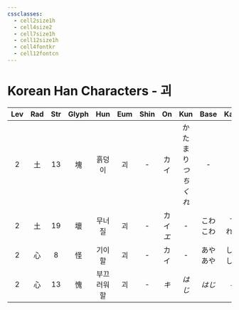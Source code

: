 ```yaml
---
cssclasses:
  - cell2size1h
  - cell4size2
  - cell7size1h
  - cell12size1h
  - cell4fontkr
  - cell12fontcn
---
```


# Korean Han Characters - 괴

| Lev | Rad | Str | Glyph |  Hun  | Eum | Shin |    On     |      Kun       |   Base   |   Kana   | Simp | Man  |  Can   |
| :-: | :-: | :-: | :---: | :---: | :-: | :--: | :-------: | :------------: | :------: | :------: | :--: | :--: | :----: |
|  2  |  土  | 13  |   塊   |  흙덩이  |  괴  |  -   |    カイ     | かたまり<br>*つちくれ* |    -     |    -     |  块   | kuài | faai3  |
|  2  |  土  | 19  |   壞   |  무너질  |  괴  |  -   | カイ<br>*エ* |       -        | こわ<br>こわ | す<br>れる  |  坏   | huài | waai6  |
|  2  |  心  |  8  |   怪   |  기이할  |  괴  |  -   |    カイ     |       -        | あや<br>あや | しい<br>しむ |  -   | guài | gwaai3 |
|  2  |  心  | 13  |   愧   | 부끄러워할 |  괴  |  -   |    *キ*    |      *はじ*      |   *はじ*   |   *る*    |  -   | kuì  | kwai5  |
